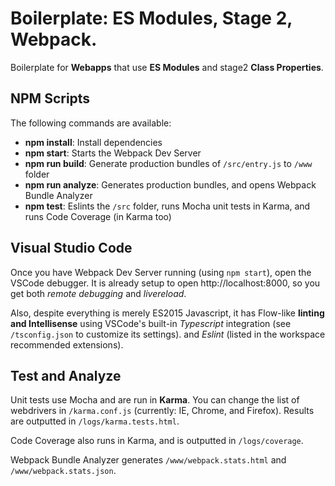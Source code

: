 # Boilerplate: ES Modules, Stage 2, Webpack.

Boilerplate for **Webapps** that use **ES Modules** and stage2 **Class Properties**.


## NPM Scripts

The following commands are available:
 - **npm install**: Install dependencies
 - **npm start**: Starts the Webpack Dev Server
 - **npm run build**: Generate production bundles of `/src/entry.js` to `/www` folder
 - **npm run analyze**: Generates production bundles, and opens Webpack Bundle Analyzer
 - **npm test**: Eslints the `/src` folder, runs Mocha unit tests in Karma, and runs Code Coverage (in Karma too)


## Visual Studio Code

Once you have Webpack Dev Server running (using `npm start`), open the VSCode debugger.
It is already setup to open http://localhost:8000, so you get both *remote debugging* and *livereload*.

Also, despite everything is merely ES2015 Javascript, it has Flow-like **linting and Intellisense**
using VSCode's built-in *Typescript* integration (see `/tsconfig.json` to customize its settings).
and *Eslint* (listed in the workspace recommended extensions).


## Test and Analyze

Unit tests use Mocha and are run in **Karma**.
You can change the list of webdrivers in `/karma.conf.js` (currently: IE, Chrome, and Firefox).
Results are outputted in `/logs/karma.tests.html`.

Code Coverage also runs in Karma, and is outputted in `/logs/coverage`.

Webpack Bundle Analyzer generates `/www/webpack.stats.html` and `/www/webpack.stats.json`.

